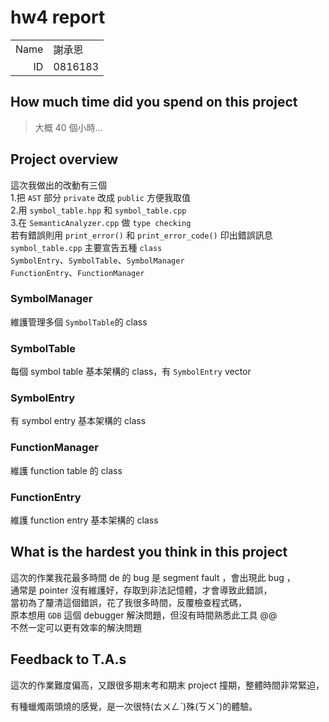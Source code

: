 # hw4 report

|||
|-:|:-|
|Name|謝承恩|
|ID|0816183|

## How much time did you spend on this project

> 大概 40 個小時...

## Project overview

這次我做出的改動有三個  
1.把 ``AST`` 部分 ``private`` 改成 ``public`` 方便我取值  
2.用 ``symbol_table.hpp`` 和 ``symbol_table.cpp``  
3.在 ``SemanticAnalyzer.cpp`` 做 ``type checking``  
若有錯誤則用 ``print_error()`` 和 ``print_error_code()`` 印出錯誤訊息  
``symbol_table.cpp`` 主要宣告五種 ``class``  
``SymbolEntry``、``SymbolTable``、``SymbolManager``  
``FunctionEntry``、``FunctionManager``  
### SymbolManager  
維護管理多個 ``SymbolTable``的 class   
### SymbolTable  
每個 symbol table 基本架構的 class，有 ``SymbolEntry`` vector  
### SymbolEntry  
有 symbol entry 基本架構的 class  
### FunctionManager  
維護 function table 的 class  
### FunctionEntry  
維護 function entry 基本架構的 class  

## What is the hardest you think in this project

這次的作業我花最多時間 de 的 bug 是 segment fault ，會出現此 bug ，  
通常是 pointer 沒有維護好，存取到非法記憶體，才會導致此錯誤，  
當初為了釐清這個錯誤，花了我很多時間，反覆檢查程式碼，  
原本想用 ``GDB`` 這個 debugger 解決問題，但沒有時間熟悉此工具 @@  
不然一定可以更有效率的解決問題   

## Feedback to T.A.s

這次的作業難度偏高，又跟很多期末考和期末 project 撞期，整體時間非常緊迫，  

有種蠟燭兩頭燒的感覺，是一次很特(ㄊㄨㄥˋ)殊(ㄎㄨˇ)的體驗。    
